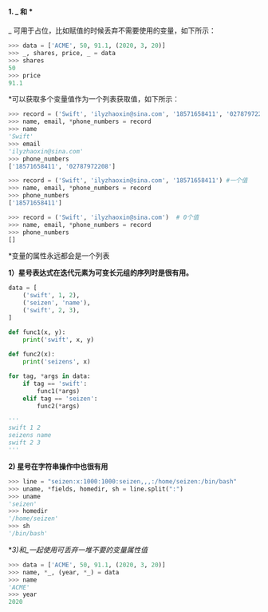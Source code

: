 #### 1. _ 和 *

_ 可用于占位，比如赋值的时候丢弃不需要使用的变量，如下所示：

```python
>>> data = ['ACME', 50, 91.1, (2020, 3, 20)]
>>> _, shares, price, _ = data
>>> shares
50
>>> price
91.1
```

*可以获取多个变量值作为一个列表获取值，如下所示：

```python
>>> record = ('Swift', 'ilyzhaoxin@sina.com', '18571658411', '02787972208')
>>> name, email, *phone_numbers = record
>>> name
'Swift'
>>> email
'ilyzhaoxin@sina.com'
>>> phone_numbers
['18571658411', '02787972208']

>>> record = ('Swift', 'ilyzhaoxin@sina.com', '18571658411') #一个值
>>> name, email, *phone_numbers = record
>>> phone_numbers
['18571658411']

>>> record = ('Swift', 'ilyzhaoxin@sina.com')  # 0个值
>>> name, email, *phone_numbers = record
>>> phone_numbers
[]

```

*变量的属性永远都会是一个列表

**1）星号表达式在迭代元素为可变长元组的序列时是很有用。**

```python
data = [
    ('swift', 1, 2),
    ('seizen', 'name'),
    ('swift', 2, 3),
]

def func1(x, y):
    print('swift', x, y)
    
def func2(x):
    print('seizens', x)

for tag, *args in data:
    if tag == 'swift':
        func1(*args)
    elif tag == 'seizen':
        func2(*args)

''' 
swift 1 2
seizens name
swift 2 3
'''
```

**2) 星号在字符串操作中也很有用**

```python
>>> line = "seizen:x:1000:1000:seizen,,,:/home/seizen:/bin/bash"
>>> uname, *fields, homedir, sh = line.split(":")
>>> uname
'seizen'
>>> homedir
'/home/seizen'
>>> sh
'/bin/bash'
```

**3)*和_一起使用可丢弃一堆不要的变量属性值**

```python
>>> data = ['ACME', 50, 91.1, (2020, 3, 20)]
>>> name, *_, (year, *_) = data
>>> name
'ACME'
>>> year
2020
```

